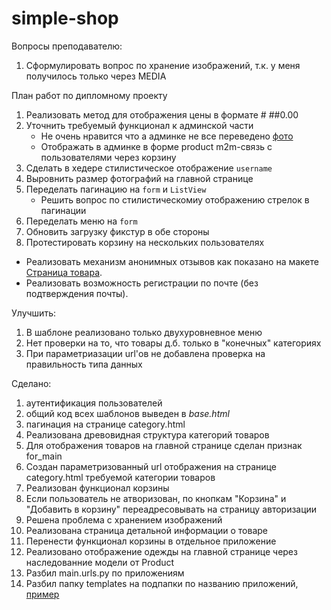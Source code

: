 # simple-shop
Вопросы преподавателю:
1. Сформулировать вопрос по хранение изображений, т.к. у меня получилось только через MEDIA

План работ по дипломному проекту
1. Реализовать метод для отображения цены в формате # ##0.00
1. Уточнить требуемый функционал к админской части
    * Не очень нравится что а админке не все переведено [фото](http://e.customeriomail.com/e/c/eyJlbWFpbF9pZCI6IlJPLUNBUUVBQVhMSDBpYmhWUmJTYTg4dU5XaTBiUT09IiwiaHJlZiI6Imh0dHBzOi8vcy5tYWlsLnJ1LzlKYnkvZ3NWVkJwVWZuIiwicG9zaXRpb24iOjd9/3b88f3b42ebb3fc8d1a9cb4385d9dc72a0d6c3655f14a79efa0ea7b38c852768)
    * Отображать в админке в форме product m2m-связь с пользователями через корзину
1. Сделать в хедере стилистическое отображение `username`
1. Выровнить размер фотографий на главной странице
1. Переделать пагинацию на `form` и `ListView`
    * Решить вопрос по стилистическомиу отображению стрелок в пагинации
1. Переделать меню на `form`
1. Обновить загрузку фикстур в обе стороны
1. Протестировать корзину на нескольких пользователях
* Реализовать механизм анонимных отзывов как показано на макете [Страница товара](templates/shop/product.html).
* Реализовать возможность регистрации по почте (без подтверждения почты).

Улучшить:
1. В шаблоне реализовано только двухуровневное меню
1. Нет проверки на то, что товары д.б. только в "конечных" категориях
1. При параметриазации url'ов не добавлена проверка на правильность типа данных

Сделано:
1. аутентификация пользователей
1. общий код всех шаблонов выведен в *base.html*
1. пагинация на странице category.html
1. Реализована древовидная структура категорий товаров
1. Для отображения товаров на главной странице сделан признак for_main
1. Создан параметризованный url отображения на странице category.html требуемой категории товаров
1. Реализован функционал корзины
1. Если пользователь не атворизован, по кнопкам "Корзина" и "Добавить в корзину" переадресовывать на страницу авторизации
1. Решена проблема с хранением изображений
1. Реализована страница детальной информации о товаре
1. Перенести функционал корзины в отдельное приложение
1. Реализовано отображение одежды на главной странице через наследованние модели от Product 
1. Разбил main.urls.py по приложениям
1. Разбил папку templates на подпапки по названию приложений, [пример](http://e.customeriomail.com/e/c/eyJlbWFpbF9pZCI6IlJPLUNBUUVBQVhMSDBpYmhWUmJTYTg4dU5XaTBiUT09IiwiaHJlZiI6Imh0dHBzOi8vcy5tYWlsLnJ1L0tDRlovTmFGWlV4WFB6IiwicG9zaXRpb24iOjV9/d8b25a485084d73a7be36233700b05e006ee1f338dc8b6ed68d028a4d02a8a39)